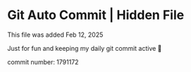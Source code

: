 # Git Auto Commit | Hidden File

This file was added Feb 12, 2025

Just for fun and keeping my daily git commit active 🤪

commit number: 1791172
